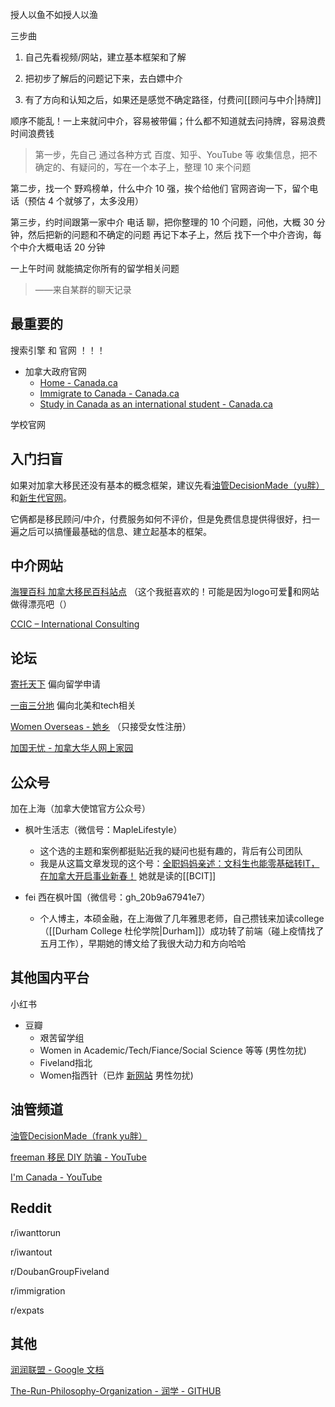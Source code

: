 授人以鱼不如授人以渔

三步曲

1. 自己先看视频/网站，建立基本框架和了解 

2. 把初步了解后的问题记下来，去白嫖中介 

3. 有了方向和认知之后，如果还是感觉不确定路径，付费问[[顾问与中介|持牌]]

顺序不能乱！一上来就问中介，容易被带偏；什么都不知道就去问持牌，容易浪费时间浪费钱

>第一步，先自己 通过各种方式 百度、知乎、YouTube 等 收集信息，把不确定的、有疑问的，写在一个本子上，整理 10 来个问题
>
第二步，找一个 野鸡榜单，什么中介 10 强，挨个给他们 官网咨询一下，留个电话（预估 4 个就够了，太多没用）
>
第三步，约时间跟第一家中介 电话 聊，把你整理的 10 个问题，问他，大概 30 分钟，然后把新的问题和不确定的问题 再记下本子上，然后 找下一个中介咨询，每个中介大概电话 20 分钟
>
一上午时间 就能搞定你所有的留学相关问题
>
>——来自某群的聊天记录

## 最重要的

搜索引擎 和 官网 ！！！

- 加拿大政府官网
	- [Home - Canada.ca](https://www.canada.ca/en.html)
	- [Immigrate to Canada - Canada.ca](https://www.canada.ca/en/immigration-refugees-citizenship/services/immigrate-canada.html)
	- [Study in Canada as an international student - Canada.ca](https://www.canada.ca/en/immigration-refugees-citizenship/services/study-canada.html)

学校官网

## 入门扫盲

如果对加拿大移民还没有基本的概念框架，建议先看[油管DecisionMade（yu胖）](https://www.youtube.com/c/DecisionMade)和[新生代官网](https://eoivisa.com/)。

它俩都是移民顾问/中介，付费服务如何不评价，但是免费信息提供得很好，扫一遍之后可以搞懂最基础的信息、建立起基本的框架。


<!--- 「yu 胖移民第一定理」-->

<!--目前任何加拿大移民项目，都无法同时满足“速度快”、“能省钱”“低风险”这三个特性。-->

## 中介网站

[海狸百科 加拿大移民百科站点](https://www.hailibk.com/) （这个我挺喜欢的！可能是因为logo可爱🦦和网站做得漂亮吧（）

[CCIC – International Consulting](https://www.ccinternational.ca/)


## 论坛

[寄托天下](https://www.gter.net/) 偏向留学申请

[一亩三分地](https://www.1point3acres.com/bbs/) 偏向北美和tech相关

[Women Overseas - 她乡](https://womenoverseas.com/) （只接受女性注册）

[加国无忧 - 加拿大华人网上家园](https://www.51.ca/)

## 公众号

加在上海（加拿大使馆官方公众号）

- 枫叶生活志（微信号：MapleLifestyle）
	- 这个选的主题和案例都挺贴近我的疑问也挺有趣的，背后有公司团队
	- 我是从这篇文章发现的这个号：[全职妈妈亲述：文科生也能零基础转IT，在加拿大开启事业新春！](https://mp.weixin.qq.com/s/n6nFEFiCOOXTvH0BhACIAw) 她就是读的[[BCIT]]

- fei 西在枫叶国（微信号：gh_20b9a67941e7）
	- 个人博主，本硕金融，在上海做了几年雅思老师，自己攒钱来加读college（[[Durham College 杜伦学院|Durham]]）成功转了前端（碰上疫情找了五月工作），早期她的博文给了我很大动力和方向哈哈

## 其他国内平台

小红书

- 豆瓣
	- 艰苦留学组
	- Women in Academic/Tech/Fiance/Social Science 等等 (男性勿扰)
	- Fiveland指北
	- Women指西针（已炸 [新网站](https://sherooc.club/) 男性勿扰)


## 油管频道
[油管DecisionMade（frank yu胖）](https://www.youtube.com/c/DecisionMade)

[freeman 移民 DIY 防骗 - YouTube](https://www.youtube.com/c/freemanyimin)

[I'm Canada - YouTube](https://www.youtube.com/c/ImCanada)


## Reddit
r/iwanttorun

r/iwantout

r/DoubanGroupFiveland

r/immigration

r/expats



## 其他

[润润联盟 - Google 文档](https://docs.google.com/document/d/17bYHPvOUbA2ElMnc55_Jy2A39syFRwvg9HBEon3aAJ4/edit)

[The-Run-Philosophy-Organization - 润学 - GITHUB](https://github.com/The-Run-Philosophy-Organization/run)
